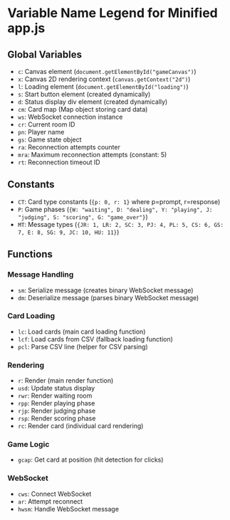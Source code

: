 # Variable Name Legend for Minified app.js

## Global Variables

- `c`: Canvas element (`document.getElementById("gameCanvas")`)
- `x`: Canvas 2D rendering context (`canvas.getContext("2d")`)
- `l`: Loading element (`document.getElementById("loading")`)
- `s`: Start button element (created dynamically)
- `d`: Status display div element (created dynamically)
- `cm`: Card map (Map object storing card data)
- `ws`: WebSocket connection instance
- `cr`: Current room ID
- `pn`: Player name
- `gs`: Game state object
- `ra`: Reconnection attempts counter
- `mra`: Maximum reconnection attempts (constant: 5)
- `rt`: Reconnection timeout ID

## Constants

- `CT`: Card type constants (`{p: 0, r: 1}` where p=prompt, r=response)
- `P`: Game phases (`{W: "waiting", D: "dealing", Y: "playing", J: "judging", S: "scoring", G: "game_over"}`)
- `MT`: Message types (`{JR: 1, LR: 2, SC: 3, PJ: 4, PL: 5, CS: 6, GS: 7, E: 8, SG: 9, JC: 10, HU: 11}`)

## Functions

### Message Handling
- `sm`: Serialize message (creates binary WebSocket message)
- `dm`: Deserialize message (parses binary WebSocket message)

### Card Loading
- `lc`: Load cards (main card loading function)
- `lcf`: Load cards from CSV (fallback loading function)
- `pcl`: Parse CSV line (helper for CSV parsing)

### Rendering
- `r`: Render (main render function)
- `usd`: Update status display
- `rwr`: Render waiting room
- `rpp`: Render playing phase
- `rjp`: Render judging phase
- `rsp`: Render scoring phase
- `rc`: Render card (individual card rendering)

### Game Logic
- `gcap`: Get card at position (hit detection for clicks)

### WebSocket
- `cws`: Connect WebSocket
- `ar`: Attempt reconnect
- `hwsm`: Handle WebSocket message
